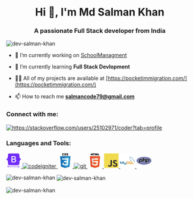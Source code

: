 <h1 align="center">Hi 👋, I'm Md Salman Khan</h1>
<h3 align="center">A passionate Full Stack developer from India</h3>

<p align="left"> <img src="https://komarev.com/ghpvc/?username=dev-salman-khan&label=Profile%20views&color=0e75b6&style=flat" alt="dev-salman-khan" /> </p>

- 🔭 I’m currently working on [SchoolManagment](#)

- 🌱 I’m currently learning **Full Stack Devlopment**

- 👨‍💻 All of my projects are available at [https://pocketimmigration.com/](https://pocketimmigration.com/)

- 📫 How to reach me **salmancode79@gmail.com**

<h3 align="left">Connect with me:</h3>
<p align="left">
<a href="https://stackoverflow.com/users/https://stackoverflow.com/users/25102971/coder?tab=profile" target="blank"><img align="center" src="https://raw.githubusercontent.com/rahuldkjain/github-profile-readme-generator/master/src/images/icons/Social/stack-overflow.svg" alt="https://stackoverflow.com/users/25102971/coder?tab=profile" height="30" width="40" /></a>
</p>

<h3 align="left">Languages and Tools:</h3>
<p align="left"> <a href="https://getbootstrap.com" target="_blank" rel="noreferrer"> <img src="https://raw.githubusercontent.com/devicons/devicon/master/icons/bootstrap/bootstrap-plain-wordmark.svg" alt="bootstrap" width="40" height="40"/> </a> <a href="https://codeigniter.com" target="_blank" rel="noreferrer"> <img src="https://cdn.worldvectorlogo.com/logos/codeigniter.svg" alt="codeigniter" width="40" height="40"/> </a> <a href="https://www.w3schools.com/css/" target="_blank" rel="noreferrer"> <img src="https://raw.githubusercontent.com/devicons/devicon/master/icons/css3/css3-original-wordmark.svg" alt="css3" width="40" height="40"/> </a> <a href="https://git-scm.com/" target="_blank" rel="noreferrer"> <img src="https://www.vectorlogo.zone/logos/git-scm/git-scm-icon.svg" alt="git" width="40" height="40"/> </a> <a href="https://www.w3.org/html/" target="_blank" rel="noreferrer"> <img src="https://raw.githubusercontent.com/devicons/devicon/master/icons/html5/html5-original-wordmark.svg" alt="html5" width="40" height="40"/> </a> <a href="https://developer.mozilla.org/en-US/docs/Web/JavaScript" target="_blank" rel="noreferrer"> <img src="https://raw.githubusercontent.com/devicons/devicon/master/icons/javascript/javascript-original.svg" alt="javascript" width="40" height="40"/> </a> <a href="https://www.mysql.com/" target="_blank" rel="noreferrer"> <img src="https://raw.githubusercontent.com/devicons/devicon/master/icons/mysql/mysql-original-wordmark.svg" alt="mysql" width="40" height="40"/> </a> <a href="https://www.php.net" target="_blank" rel="noreferrer"> <img src="https://raw.githubusercontent.com/devicons/devicon/master/icons/php/php-original.svg" alt="php" width="40" height="40"/> </a> </p>

<p><img align="left" src="https://github-readme-stats.vercel.app/api/top-langs?username=dev-salman-khan&show_icons=true&locale=en&layout=compact" alt="dev-salman-khan" /></p>

<p>&nbsp;<img align="center" src="https://github-readme-stats.vercel.app/api?username=dev-salman-khan&show_icons=true&locale=en" alt="dev-salman-khan" /></p>

<p><img align="center" src="https://github-readme-streak-stats.herokuapp.com/?user=dev-salman-khan&" alt="dev-salman-khan" /></p>


